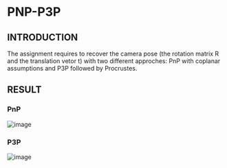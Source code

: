 # PNP-P3P
## INTRODUCTION
The assignment requires to recover the camera pose (the rotation matrix R and the translation vetor t) with two different approches: PnP with coplanar assumptions and P3P followed by Procrustes.


## RESULT
### PnP
![image](https://github.com/xywang0001/PnP-P3P/blob/master/bird_collineation.gif)
### P3P
![image](https://github.com/xywang0001/PnP-P3P/blob/master/bird_P3P.gif)
